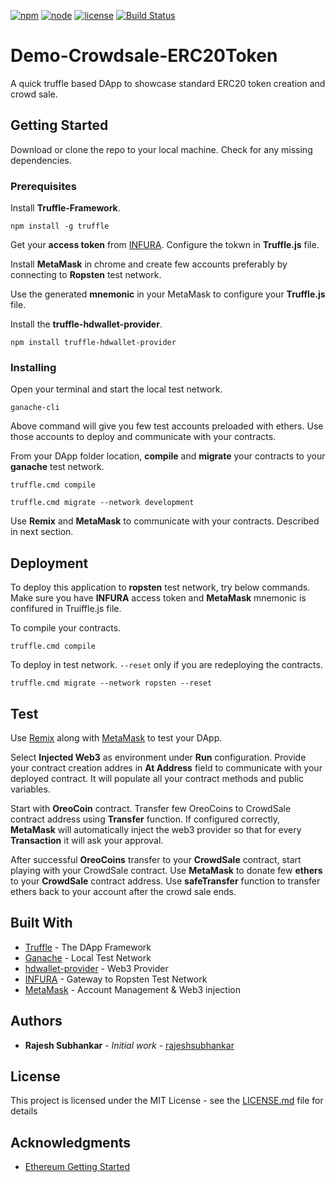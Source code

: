 [![npm](https://img.shields.io/npm/v/npm.svg)]()
[![node](https://img.shields.io/node/v/passport.svg)]()
[![license](https://img.shields.io/packagist/l/doctrine/orm.svg)]()
[![Build Status](https://travis-ci.org/rajeshsubhankar/Demo-Crowdsale-ERC20Token.svg?branch=master)](https://travis-ci.org/rajeshsubhankar/Demo-Crowdsale-ERC20Token)

# Demo-Crowdsale-ERC20Token

A quick truffle based DApp to showcase standard ERC20 token creation and crowd sale.

## Getting Started

Download or clone the repo to your local machine. Check for any missing dependencies.

### Prerequisites

Install **Truffle-Framework**.
```
npm install -g truffle
```

Get your **access token** from [INFURA](https://infura.io/). Configure the tokwn in **Truffle.js** file.

Install **MetaMask** in chrome and create few accounts preferably by connecting to **Ropsten** test network. 

Use the generated **mnemonic** in your MetaMask to configure your **Truffle.js** file.

Install the **truffle-hdwallet-provider**.
```
npm install truffle-hdwallet-provider
```

### Installing

Open your terminal and start the local test network.
```
ganache-cli
```
Above command will give you few test accounts preloaded with ethers. Use those accounts to deploy and communicate with your contracts.

From your DApp folder location, **compile** and **migrate** your contracts to your **ganache** test network.
```
truffle.cmd compile
```
```
truffle.cmd migrate --network development
```

Use **Remix** and **MetaMask** to communicate with your contracts. Described in next section.


## Deployment

To deploy this application to **ropsten** test network, try below commands. Make sure you have **INFURA** access token and **MetaMask** mnemonic is confifured in Truiffle.js file.

To compile your contracts.
```
truffle.cmd compile
```
To deploy in test network. `--reset` only if you are redeploying the contracts.
```
truffle.cmd migrate --network ropsten --reset
```

## Test

Use [Remix](https://remix.ethereum.org/) along with [MetaMask](https://metamask.io/) to test your DApp. 

Select **Injected Web3** as environment under **Run** configuration. Provide your contract creation addres in **At Address** field to communicate with your deployed contract. It will populate all your contract methods and public variables. 

Start with **OreoCoin** contract. Transfer few OreoCoins to CrowdSale contract address using **Transfer** function. If configured correctly, **MetaMask** will automatically inject the web3 provider so that for every **Transaction** it will ask your approval.

After successful **OreoCoins** transfer to your **CrowdSale** contract, start playing with your CrowdSale contract. Use **MetaMask** to donate few **ethers** to your **CrowdSale** contract address. Use **safeTransfer** function to transfer ethers back to your account after the crowd sale ends. 

## Built With

* [Truffle](http://truffleframework.com/) - The DApp Framework
* [Ganache](https://github.com/trufflesuite/ganache-cli) - Local Test Network
* [hdwallet-provider](https://github.com/trufflesuite/truffle-hdwallet-provider) - Web3 Provider
* [INFURA](https://infura.io/) - Gateway to Ropsten Test Network
* [MetaMask](https://metamask.io/) - Account Management & Web3 injection


## Authors

* **Rajesh Subhankar** - *Initial work* - [rajeshsubhankar](https://github.com/rajeshsubhankar)

## License

This project is licensed under the MIT License - see the [LICENSE.md](LICENSE.md) file for details

## Acknowledgments

* [Ethereum Getting Started](https://www.ethereum.org/crowdsale)


